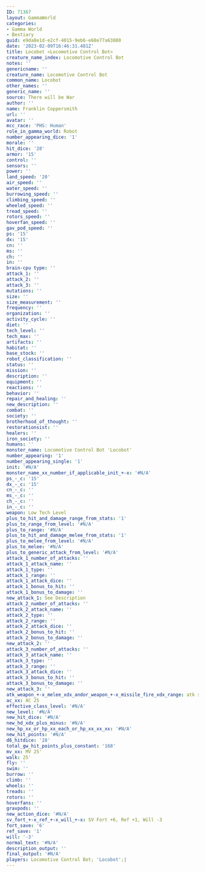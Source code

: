```yaml
---
ID: 71367
layout: GammaWorld
categories:
- Gamma World
- Bestiary
guid: e9da8e1d-e2cf-4015-9eb6-e68e77a63880
date: '2023-02-09T16:46:31.481Z'
title: Locobot «Locomotive Control Bot»
creature_name_index: Locomotive Control Bot
notes: ''
genericname: ''
creature_name: Locomotive Control Bot
common_name: Locobot
other_names: ''
generic_name: ''
source: There will be War
author: ''
name: Franklin Coppersmith
url: ''
avatar: ''
mcc_race: 'PHS: Human'
role_in_gamma_world: Robot
number_appearing_dice: '1'
morale: ''
hit_dice: '28'
armor: '15'
control: ''
sensors: ''
power: ''
land_speed: '20'
air_speed: ''
water_speed: ''
burrowing_speed: ''
climbing_speed: ''
wheeled_speed: ''
tread_speed: ''
rotors_speed: ''
hoverfan_speed: ''
gav_pod_speed: ''
ps: '15'
dx: '15'
cn: ''
ms: ''
ch: ''
in: ''
brain-cpu type: ''
attack_1: ''
attack_2: ''
attack_3: ''
mutations: ''
size: ''
size_measurement: ''
frequency: ''
organization: ''
activity_cycle: ''
diet: ''
tech_level: ''
tech_max: ''
artifacts: ''
habitat: ''
base_stock: ''
robot_classification: ''
status: ''
mission: ''
description: ''
equipment: ''
reactions: ''
behavior: ''
repair_and_healing: ''
new_description: ''
combat: ''
society: ''
brotherhood_of_thought: ''
restorationsist: ''
healers: ''
iron_society: ''
humans: ''
monster_name: Locomotive Control Bot 'Locobot'
number_appearing: '1'
number_appearing_single: '1'
init: '#N/A'
monster_name_xx_number_if_applicable_init_+-x: '#N/A'
ps_-_c: '15'
dx_-_c: '15'
cn_-_c: ''
ms_-_c: ''
ch_-_c: ''
in_-_c: ''
weapon: Low Tech Level
plus_to_hit_and_damage_range_from_stats: '1'
plus_to_range_from_level: '#N/A'
plus_to_range: '#N/A'
plus_to_hit_and_damage_melee_from_stats: '1'
plus_to_melee_from_level: '#N/A'
plus_to_melee: '#N/A'
plus_to_generic_attack_from_level: '#N/A'
attack_1_number_of_attacks: ''
attack_1_attack_name: ''
attack_1_type: ''
attack_1_range: ''
attack_1_attack_dice: ''
attack_1_bonus_to_hit: ''
attack_1_bonus_to_damage: ''
new_attack_1: See Description
attack_2_number_of_attacks: ''
attack_2_attack_name: ''
attack_2_type: ''
attack_2_range: ''
attack_2_attack_dice: ''
attack_2_bonus_to_hit: ''
attack_2_bonus_to_damage: ''
new_attack_2: ''
attack_3_number_of_attacks: ''
attack_3_attack_name: ''
attack_3_type: ''
attack_3_range: ''
attack_3_attack_dice: ''
attack_3_bonus_to_hit: ''
attack_3_bonus_to_damage: ''
new_attack_3: ''
atk_weapon_+-x_melee_xdx_andor_weapon_+-x_missile_fire_xdx_range: atk see description
ac_xx: AC 25
effective_class_level: '#N/A'
new_level: '#N/A'
new_hit_dice: '#N/A'
new_hd_xdx_plus_minus: '#N/A'
new_hp_xx_or_hp_xx_each_or_hp_xx_xx_xx: '#N/A'
new_hit_points: '#N/A'
d6_hitdice: '28'
total_gw_hit_points_plus_constant: '168'
mv_xx: MV 25'
walk: 25'
fly: ''
swim: ''
burrow: ''
climb: ''
wheels: ''
treads: ''
rotors: ''
hoverfans: ''
gravpods: ''
new_action_dice: '#N/A'
sv_fort_+-x_ref_+-x_will_+-x: SV Fort +6, Ref +1, Will -3
fort_save: '6'
ref_save: '1'
will: '-3'
normal_text: '#N/A'
description_output: ''
final_output: '#N/A'
players: Locomotive Control Bot; 'Locobot';|
---
```

</br>